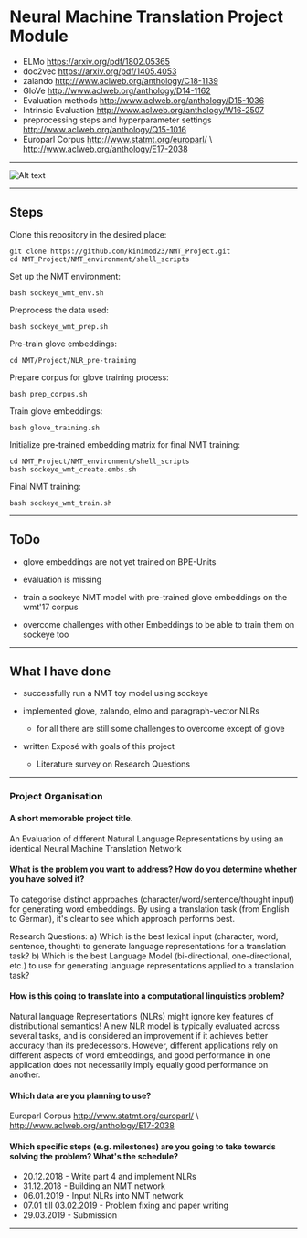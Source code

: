 # Neural Machine Translation Project Module

* ELMo https://arxiv.org/pdf/1802.05365
* doc2vec https://arxiv.org/pdf/1405.4053
* zalando http://www.aclweb.org/anthology/C18-1139
* GloVe http://www.aclweb.org/anthology/D14-1162
* Evaluation methods http://www.aclweb.org/anthology/D15-1036
* Intrinsic Evaluation http://www.aclweb.org/anthology/W16-2507
* preprocessing steps and hyperparameter settings http://www.aclweb.org/anthology/Q15-1016
* Europarl Corpus http://www.statmt.org/europarl/ \\ http://www.aclweb.org/anthology/E17-2038

----------------------------------------------------------------------------------------------

![Alt text](../master/NLR_pre-training//nlr_analysis.png?raw=true "NLRs to analyse")

----------------------------------------------------------------------------------------------
## Steps

Clone this repository in the desired place:

    git clone https://github.com/kinimod23/NMT_Project.git
    cd NMT_Project/NMT_environment/shell_scripts

Set up the NMT environment:

    bash sockeye_wmt_env.sh

Preprocess the data used:

    bash sockeye_wmt_prep.sh

Pre-train glove embeddings:

    cd NMT/Project/NLR_pre-training

Prepare corpus for glove training process:

    bash prep_corpus.sh

Train glove embeddings:

    bash glove_training.sh

Initialize pre-trained embedding matrix for final NMT training:

    cd NMT_Project/NMT_environment/shell_scripts
    bash sockeye_wmt_create.embs.sh
    
Final NMT training:

    bash sockeye_wmt_train.sh

----------------------------------------------------------------------------------------------

## ToDo
* glove embeddings are not yet trained on BPE-Units

* evaluation is missing

* train a sockeye NMT model with pre-trained glove embeddings on the wmt'17 corpus

* overcome challenges with other Embeddings to be able to train them on sockeye too

----------------------------------------------------------------------------------------
## What I have done
* successfully run a NMT toy model using sockeye

* implemented glove, zalando, elmo and paragraph-vector NLRs
	* for all there are still some challenges to overcome except of glove
	
* written Exposé with goals of this project
    * Literature survey on Research Questions

---------------------------------------------------------------------------------------------------

### Project Organisation

#### A short memorable project title.
An Evaluation of different Natural Language Representations by using an identical Neural Machine Translation Network

#### What is the problem you want to address? How do you determine whether you have solved it?
To categorise distinct approaches (character/word/sentence/thought input) for generating word embeddings.
By using a translation task (from English to German), it's clear to see which approach performs best.

Research Questions:
a) Which is the best lexical input (character, word, sentence, thought) to generate language representations for a translation task?
b) Which is the best Language Model (bi-directional, one-directional, etc.) to use for generating language representations applied to a translation task?

#### How is this going to translate into a computational linguistics problem?
Natural language Representations (NLRs) might ignore key features of distributional semantics! A new NLR model is typically evaluated across several tasks, and is considered an improvement if it achieves better accuracy than its predecessors. However, different applications rely on different aspects of word embeddings, and good performance in one application does not necessarily imply equally good performance on another.

#### Which data are you planning to use?
Europarl Corpus http://www.statmt.org/europarl/ \\ http://www.aclweb.org/anthology/E17-2038

#### Which specific steps (e.g. milestones) are you going to take towards solving the problem? What's the schedule?
* 20.12.2018 - Write part 4 and implement NLRs 
* 31.12.2018 - Building an NMT network
* 06.01.2019 - Input NLRs into NMT network
* 07.01 till 03.02.2019 - Problem fixing and paper writing 
* 29.03.2019 - Submission

------------------------------------------------------------------------------------------
